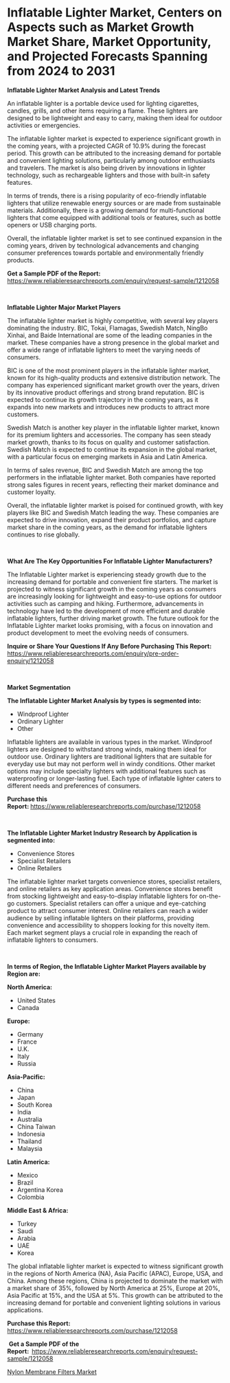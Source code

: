 <p><h1>Inflatable Lighter Market, Centers on Aspects such as Market Growth Market Share, Market Opportunity, and Projected Forecasts Spanning from 2024 to 2031</h1></p><p><strong>Inflatable Lighter Market Analysis and Latest Trends</strong></p>
<p><p>An inflatable lighter is a portable device used for lighting cigarettes, candles, grills, and other items requiring a flame. These lighters are designed to be lightweight and easy to carry, making them ideal for outdoor activities or emergencies.</p><p>The inflatable lighter market is expected to experience significant growth in the coming years, with a projected CAGR of 10.9% during the forecast period. This growth can be attributed to the increasing demand for portable and convenient lighting solutions, particularly among outdoor enthusiasts and travelers. The market is also being driven by innovations in lighter technology, such as rechargeable lighters and those with built-in safety features.</p><p>In terms of trends, there is a rising popularity of eco-friendly inflatable lighters that utilize renewable energy sources or are made from sustainable materials. Additionally, there is a growing demand for multi-functional lighters that come equipped with additional tools or features, such as bottle openers or USB charging ports.</p><p>Overall, the inflatable lighter market is set to see continued expansion in the coming years, driven by technological advancements and changing consumer preferences towards portable and environmentally friendly products.</p></p>
<p><strong>Get a Sample PDF of the Report:&nbsp;</strong> <a href="https://www.reliableresearchreports.com/enquiry/request-sample/1212058">https://www.reliableresearchreports.com/enquiry/request-sample/1212058</a></p>
<p>&nbsp;</p>
<p><strong>Inflatable Lighter Major Market Players</strong></p>
<p><p>The inflatable lighter market is highly competitive, with several key players dominating the industry. BIC, Tokai, Flamagas, Swedish Match, NingBo Xinhai, and Baide International are some of the leading companies in the market. These companies have a strong presence in the global market and offer a wide range of inflatable lighters to meet the varying needs of consumers.</p><p>BIC is one of the most prominent players in the inflatable lighter market, known for its high-quality products and extensive distribution network. The company has experienced significant market growth over the years, driven by its innovative product offerings and strong brand reputation. BIC is expected to continue its growth trajectory in the coming years, as it expands into new markets and introduces new products to attract more customers.</p><p>Swedish Match is another key player in the inflatable lighter market, known for its premium lighters and accessories. The company has seen steady market growth, thanks to its focus on quality and customer satisfaction. Swedish Match is expected to continue its expansion in the global market, with a particular focus on emerging markets in Asia and Latin America.</p><p>In terms of sales revenue, BIC and Swedish Match are among the top performers in the inflatable lighter market. Both companies have reported strong sales figures in recent years, reflecting their market dominance and customer loyalty.</p><p>Overall, the inflatable lighter market is poised for continued growth, with key players like BIC and Swedish Match leading the way. These companies are expected to drive innovation, expand their product portfolios, and capture market share in the coming years, as the demand for inflatable lighters continues to rise globally.</p></p>
<p>&nbsp;</p>
<p><strong>What Are The Key Opportunities For Inflatable Lighter Manufacturers?</strong></p>
<p><p>The Inflatable Lighter market is experiencing steady growth due to the increasing demand for portable and convenient fire starters. The market is projected to witness significant growth in the coming years as consumers are increasingly looking for lightweight and easy-to-use options for outdoor activities such as camping and hiking. Furthermore, advancements in technology have led to the development of more efficient and durable inflatable lighters, further driving market growth. The future outlook for the Inflatable Lighter market looks promising, with a focus on innovation and product development to meet the evolving needs of consumers.</p></p>
<p><strong>Inquire or Share Your Questions If Any Before Purchasing This Report:</strong> <a href="https://www.reliableresearchreports.com/enquiry/pre-order-enquiry/1212058">https://www.reliableresearchreports.com/enquiry/pre-order-enquiry/1212058</a></p>
<p>&nbsp;</p>
<p><strong>Market Segmentation</strong></p>
<p><strong>The Inflatable Lighter Market Analysis by types is segmented into:</strong></p>
<p><ul><li>Windproof Lighter</li><li>Ordinary Lighter</li><li>Other</li></ul></p>
<p><p>Inflatable lighters are available in various types in the market. Windproof lighters are designed to withstand strong winds, making them ideal for outdoor use. Ordinary lighters are traditional lighters that are suitable for everyday use but may not perform well in windy conditions. Other market options may include specialty lighters with additional features such as waterproofing or longer-lasting fuel. Each type of inflatable lighter caters to different needs and preferences of consumers.</p></p>
<p><strong>Purchase this Report:&nbsp;</strong><a href="https://www.reliableresearchreports.com/purchase/1212058">https://www.reliableresearchreports.com/purchase/1212058</a></p>
<p>&nbsp;</p>
<p><strong>The Inflatable Lighter Market Industry Research by Application is segmented into:</strong></p>
<p><ul><li>Convenience Stores</li><li>Specialist Retailers</li><li>Online Retailers</li></ul></p>
<p><p>The inflatable lighter market targets convenience stores, specialist retailers, and online retailers as key application areas. Convenience stores benefit from stocking lightweight and easy-to-display inflatable lighters for on-the-go customers. Specialist retailers can offer a unique and eye-catching product to attract consumer interest. Online retailers can reach a wider audience by selling inflatable lighters on their platforms, providing convenience and accessibility to shoppers looking for this novelty item. Each market segment plays a crucial role in expanding the reach of inflatable lighters to consumers.</p></p>
<p>&nbsp;</p>
<p><strong>In terms of Region, the Inflatable Lighter Market Players available by Region are:</strong></p>
<p>
    <p> <strong> North America: </strong>
        <ul>
            <li>United States</li>
            <li>Canada</li>
        </ul>
        </p> 
    <p> <strong> Europe: </strong>
        <ul>
            <li>Germany</li>
            <li>France</li>
            <li>U.K.</li>
            <li>Italy</li>
            <li>Russia</li>
        </ul>
        </p> 
    <p> <strong> Asia-Pacific: </strong>
        <ul>
            <li>China</li>
            <li>Japan</li>
            <li>South Korea</li>
            <li>India</li>
            <li>Australia</li>
            <li>China Taiwan</li>
            <li>Indonesia</li>
            <li>Thailand</li>
            <li>Malaysia</li>
        </ul>
        </p> 
    <p> <strong> Latin America: </strong>
        <ul>
            <li>Mexico</li>
            <li>Brazil</li>
            <li>Argentina Korea</li>
            <li>Colombia</li>
        </ul>
        </p> 
    <p> <strong> Middle East & Africa: </strong>
        <ul>
            <li>Turkey</li>
            <li>Saudi</li>
            <li>Arabia</li>
            <li>UAE</li>
            <li>Korea</li>
        </ul>
    </p>
    </p>
<p><p>The global inflatable lighter market is expected to witness significant growth in the regions of North America (NA), Asia Pacific (APAC), Europe, USA, and China. Among these regions, China is projected to dominate the market with a market share of 35%, followed by North America at 25%, Europe at 20%, Asia Pacific at 15%, and the USA at 5%. This growth can be attributed to the increasing demand for portable and convenient lighting solutions in various applications.</p></p>
<p><strong>Purchase this Report: </strong><a href="https://www.reliableresearchreports.com/purchase/1212058">https://www.reliableresearchreports.com/purchase/1212058</a></p>
<p>&nbsp;<strong>Get a Sample PDF of the Report:&nbsp;&nbsp;</strong><a href="https://www.reliableresearchreports.com/enquiry/request-sample/1212058">https://www.reliableresearchreports.com/enquiry/request-sample/1212058</a></p>
<p><strong></strong></p>
<p><p><a href="https://github.com/singletonthaxterkelliehr2df/Market-Research-Report-List-1/blob/main/nylon-membrane-filters-market.md">Nylon Membrane Filters Market</a></p></p>